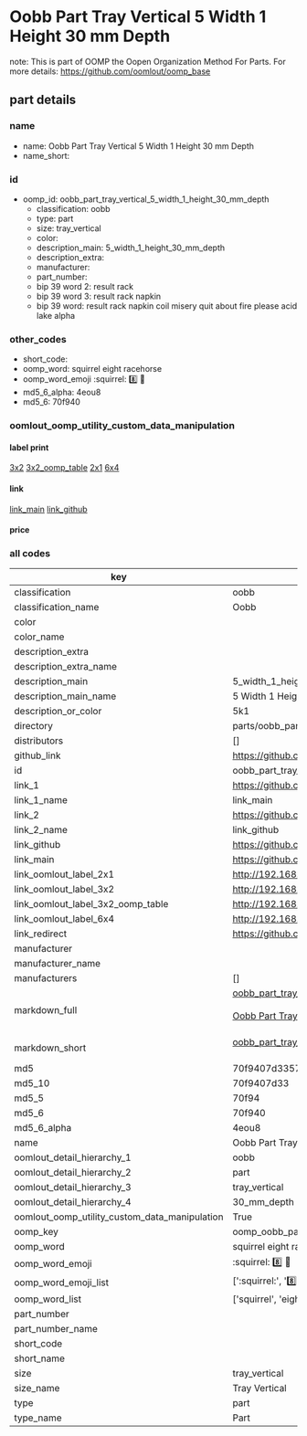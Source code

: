 # Oobb Part Tray Vertical 5 Width 1 Height 30 mm Depth  

note: This is part of OOMP the Oopen Organization Method For Parts. For more details: https://github.com/oomlout/oomp_base

##  part details
  







### name
* name: Oobb Part Tray Vertical 5 Width 1 Height 30 mm Depth
* name_short: 
### id
* oomp_id: oobb_part_tray_vertical_5_width_1_height_30_mm_depth
  * classification: oobb
  * type: part
  * size: tray_vertical
  * color: 
  * description_main: 5_width_1_height_30_mm_depth
  * description_extra: 
  * manufacturer: 
  * part_number: 
  * bip 39 word 2: result rack
  * bip 39 word 3: result rack napkin
  * bip 39 word: result rack napkin coil misery quit about fire please acid lake alpha

### other_codes
* short_code: 
* oomp_word: squirrel eight racehorse
* oomp_word_emoji :squirrel: :eight: :racehorse:
* md5_6_alpha: 4eou8
* md5_6: 70f940






### oomlout_oomp_utility_custom_data_manipulation
#### label print
[3x2](http://192.168.1.245:1112/?label=oomp%204eou8)
[3x2_oomp_table](http://192.168.1.108:1112/?label=oomp%204eou8)
[2x1](http://192.168.1.242:1112/?label=oomp%204eou8)
[6x4](http://192.168.1.55:1112/?label=oomp%204eou8)    

#### link

[link_main](https://github.com/oomlout/oomlout_oomp_version_1_messy/tree/main/parts/oobb_part_tray_vertical_5_width_1_height_30_mm_depth) [link_github](https://github.com/oomlout/oomlout_oomp_version_1_messy/tree/main/parts/oobb_part_tray_vertical_5_width_1_height_30_mm_depth)                             

#### price







### all codes 
| key | value |  
| --- | --- |  
| classification | oobb |  
| classification_name | Oobb |  
| color |  |  
| color_name |  |  
| description_extra |  |  
| description_extra_name |  |  
| description_main | 5_width_1_height_30_mm_depth |  
| description_main_name | 5 Width 1 Height 30 mm Depth |  
| description_or_color | 5k1 |  
| directory | parts/oobb_part_tray_vertical_5_width_1_height_30_mm_depth |  
| distributors | [] |  
| github_link | https://github.com/oomlout/oomlout_oomp_part_src/tree/main/parts/oobb_part_tray_vertical_5_width_1_height_30_mm_depth |  
| id | oobb_part_tray_vertical_5_width_1_height_30_mm_depth |  
| link_1 | https://github.com/oomlout/oomlout_oomp_version_1_messy/tree/main/parts/oobb_part_tray_vertical_5_width_1_height_30_mm_depth |  
| link_1_name | link_main |  
| link_2 | https://github.com/oomlout/oomlout_oomp_version_1_messy/tree/main/parts/oobb_part_tray_vertical_5_width_1_height_30_mm_depth |  
| link_2_name | link_github |  
| link_github | https://github.com/oomlout/oomlout_oomp_version_1_messy/tree/main/parts/oobb_part_tray_vertical_5_width_1_height_30_mm_depth |  
| link_main | https://github.com/oomlout/oomlout_oomp_version_1_messy/tree/main/parts/oobb_part_tray_vertical_5_width_1_height_30_mm_depth |  
| link_oomlout_label_2x1 | http://192.168.1.242:1112/?label=oomp%204eou8 |  
| link_oomlout_label_3x2 | http://192.168.1.245:1112/?label=oomp%204eou8 |  
| link_oomlout_label_3x2_oomp_table | http://192.168.1.108:1112/?label=oomp%204eou8 |  
| link_oomlout_label_6x4 | http://192.168.1.55:1112/?label=oomp%204eou8 |  
| link_redirect | https://github.com/oomlout/oomlout_oomp_version_1_messy/tree/main/parts/oobb_part_tray_vertical_5_width_1_height_30_mm_depth |  
| manufacturer |  |  
| manufacturer_name |  |  
| manufacturers | [] |  
| markdown_full | [oobb_part_tray_vertical_5_width_1_height_30_mm_depth](none)<br>[](none)<br>[Oobb Part Tray Vertical 5 Width 1 Height 30 Mm Depth](none)<br><br> |  
| markdown_short | [oobb_part_tray_vertical_5_width_1_height_30_mm_depth](none)<br><br> |  
| md5 | 70f9407d3357200ebf46d2d525ec25be |  
| md5_10 | 70f9407d33 |  
| md5_5 | 70f94 |  
| md5_6 | 70f940 |  
| md5_6_alpha | 4eou8 |  
| name | Oobb Part Tray Vertical 5 Width 1 Height 30 mm Depth |  
| oomlout_detail_hierarchy_1 | oobb |  
| oomlout_detail_hierarchy_2 | part |  
| oomlout_detail_hierarchy_3 | tray_vertical |  
| oomlout_detail_hierarchy_4 | 30_mm_depth |  
| oomlout_oomp_utility_custom_data_manipulation | True |  
| oomp_key | oomp_oobb_part_tray_vertical_5_width_1_height_30_mm_depth |  
| oomp_word | squirrel eight racehorse |  
| oomp_word_emoji | :squirrel: :eight: :racehorse: |  
| oomp_word_emoji_list | [':squirrel:', ':eight:', ':racehorse:'] |  
| oomp_word_list | ['squirrel', 'eight', 'racehorse'] |  
| part_number |  |  
| part_number_name |  |  
| short_code |  |  
| short_name |  |  
| size | tray_vertical |  
| size_name | Tray Vertical |  
| type | part |  
| type_name | Part |  

